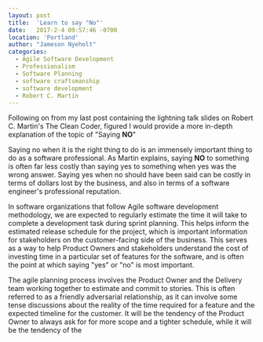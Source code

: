 ```yaml
---
layout: post
title:  'Learn to say "No"'
date:   2017-2-4 09:57:46 -0700
location: 'Portland'
author: "Jameson Nyeholt"
categories:
  - Agile Software Development
  - Professionalism
  - Software Planning
  - software craftsmanship
  - software development
  - Robert C. Martin
---
```

Following on from my last post containing the lightning talk slides on Robert C. Martin's The Clean Coder, figured I would provide a more in-depth explanation of the topic of "Saying **NO**"

Saying no when it is the right thing to do is an immensely important thing to do as a software professional.  As Martin explains, saying **NO** to something is often far less costly than saying yes to something when yes was the wrong answer.  Saying yes when no should have been said can be costly in terms of dollars lost by the business, and also in terms of a software engineer's professional reputation.  

In software organizations that follow Agile software development methodology, we are expected to regularly estimate the time it will take to complete a development task during sprint planning.  This helps inform the estimated release schedule for the project, which is important information for stakeholders on the customer-facing side of the business.  This serves as a way to help Product Owners and stakeholders understand the cost of investing time in a particular set of features for the software, and is often the point at which saying "yes" or "no" is most important.

The agile planning process involves the Product Owner and the Delivery team working together to estimate and commit to stories.  This is often referred to as a friendly adversarial relationship, as it can involve some tense discussions about the reality of the time required for a feature and the expected timeline for the customer.  It will be the tendency of the Product Owner to always ask for for more scope and a tighter schedule, while it will be the tendency of the
